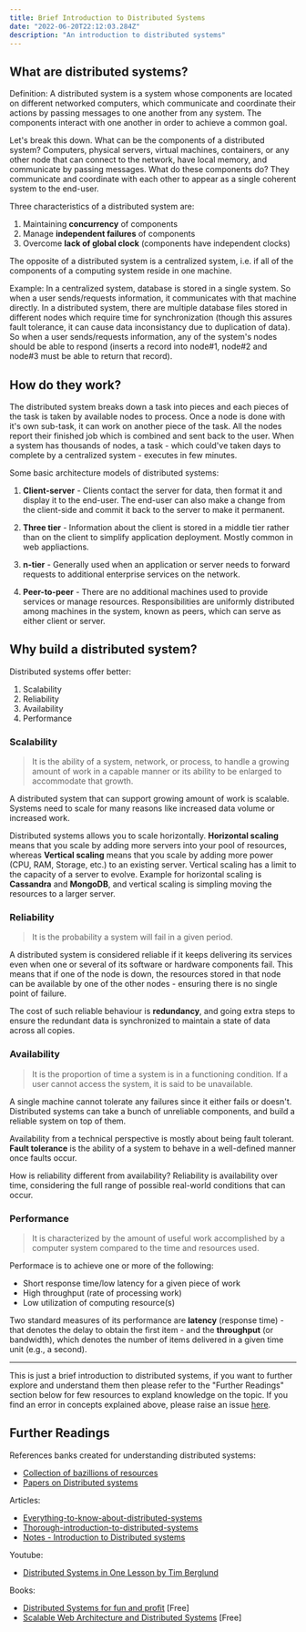 ```yaml
---
title: Brief Introduction to Distributed Systems
date: "2022-06-20T22:12:03.284Z"
description: "An introduction to distributed systems"
---
```


## What are distributed systems?

Definition:
A distributed system is a system whose components are located on different networked computers, which communicate and coordinate their actions by passing messages to one another from any system. The components interact with one another in order to achieve a common goal. 

Let's break this down. What can be the components of a distributed system? Computers, physical servers, virtual machines, containers, or any other node that can connect to the network, have local memory, and communicate by passing messages. 
What do these components do? They communicate and coordinate with each other to appear as a single coherent system to the end-user. 

<!-- These machines have a shared state, operate concurrently and can fail independently without affecting the whole system’s uptime. -->

Three characteristics of a distributed system are:
1. Maintaining **concurrency** of components 
2. Manage **independent failures** of components
3. Overcome **lack of global clock** (components have independent clocks)

The opposite of a distributed system is a centralized system, i.e. if all of the components of a computing system reside in one machine.

Example: In a centralized system, database is stored in a single system. So when a user sends/requests information, it communicates with that machine directly. In a distributed system, there are multiple database files stored in different nodes which require time for synchronization (though this assures fault tolerance, it can cause data inconsistancy due to duplication of data). So when a user sends/requests information, any of the system's nodes should be able to respond (inserts a record into node#1, node#2 and node#3 must be able to return that record).
<!-- a database can be homogenous (where each system shares a data model) or heterogenous (where databases make it possible to have multiple data models). -->

## How do they work?

The distributed system breaks down a task into pieces and each pieces of the task is taken by available nodes to process. Once a node is done with it's own sub-task, it can work on another piece of the task. All the nodes report their finished job which is combined and sent back to the user. When a system has thousands of nodes, a task - which could've taken days to complete by a centralized system - executes in few minutes.  

Some basic architecture models of distributed systems:

1. **Client-server** -  Clients contact the server for data, then format it and display it to the end-user. The end-user can also make a change from the client-side and commit it back to the server to make it permanent.

2. **Three tier** - Information about the client is stored in a middle tier rather than on the client to simplify application deployment. Mostly common in web appliactions.

3. **n-tier** - Generally used when an application or server needs to forward requests to additional enterprise services on the network.

4. **Peer-to-peer** - There are no additional machines used to provide services or manage resources. Responsibilities are uniformly distributed among machines in the system, known as peers, which can serve as either client or server.

<!-- Add an image -->

## Why build a distributed system?

Distributed systems offer better:
1. Scalability
2. Reliability
3. Availability
4. Performance

<!-- ## Key Characteristics  -->

### Scalability

> It is the ability of a system, network, or process, to handle a growing amount of work in a capable manner or its ability to be enlarged to accommodate that growth.

A distributed system that can support growing amount of work is scalable. Systems need to scale for many reasons like increased data volume or increased work. 

Distributed systems allows you to scale horizontally. **Horizontal scaling** means that you scale by adding more servers into your pool of resources, whereas **Vertical scaling** means that you scale by adding more power (CPU, RAM, Storage, etc.) to an existing server. Vertical scaling has a limit to the capacity of a server to evolve. Example for horizontal scaling is **Cassandra** and **MongoDB**, and vertical scaling is simpling moving the resources to a larger server.

###  Reliability

> It is the probability a system will fail in a given period.

A distributed system is considered reliable if it keeps delivering its services even when one or several of its software or hardware components fail. This means that if one of the node is down, the resources stored in that node can be available by one of the other nodes - ensuring there is no single point of failure. 

The cost of such reliable behaviour is **redundancy**, and going extra steps to ensure the redundant data is synchronized to maintain a state of data across all copies. 

### Availability

> It is the proportion of time a system is in a functioning condition. If a user cannot access the system, it is said to be unavailable. 
  

A single machine cannot tolerate any failures since it either fails or doesn't. Distributed systems can take a bunch of unreliable components, and build a reliable system on top of them.

Availability from a technical perspective is mostly about being fault tolerant. **Fault tolerance** is the ability of a system to behave in a well-defined manner once faults occur.

How is reliability different from availability?
Reliability is availability over time, considering the full range of possible real-world conditions that can occur.


### Performance

> It is characterized by the amount of useful work accomplished by a computer system compared to the time and resources used.

Performace is to achieve one or more of the following:
- Short response time/low latency for a given piece of work
- High throughput (rate of processing work)
- Low utilization of computing resource(s)

Two standard measures of its performance are **latency** (response time) - that denotes the delay to obtain the first item - and the **throughput** (or bandwidth), which denotes the number of items delivered in a given time unit (e.g., a second). 

<!-- ### Serviceability or Manageability -->


<!-- ## Challenges of distributed systems -->


<!-- 
## Storage
CAP and stuff

## Computation

## Messaging
-->

---
This is just a brief introduction to distributed systems, if you want to further explore and understand them then please refer to the "Further Readings" section below for few resources to expland knowledge on the topic. If you find an error in concepts explained above, please raise an issue [here](https://github.com/VallariAg/Blog/issues/new).

## Further Readings

References banks created for understanding distributed systems:
- [Collection of bazillions of resources](https://github.com/theanalyst/awesome-distributed-systems)
- [Papers on Distributed systems](http://muratbuffalo.blogspot.com/2021/02/foundational-distributed-systems-papers.html)

Articles:
- [Everything-to-know-about-distributed-systems](https://dev.to/mukulalpha/system-design-101-everything-to-know-about-distributed-systems-2hd6)
- [Thorough-introduction-to-distributed-systems](https://www.freecodecamp.org/news/a-thorough-introduction-to-distributed-systems-3b91562c9b3c/amp/)
- [Notes - Introduction to Distributed systems](https://gousios.org/courses/bigdata/dist-systems-intro.html)

Youtube:
- [Distributed Systems in One Lesson by Tim Berglund](https://www.youtube.com/watch?v=Y6Ev8GIlbxc)

Books:
- [Distributed Systems for fun and profit](http://book.mixu.net/distsys/single-page.html) [Free]
- [Scalable Web Architecture and Distributed Systems](http://www.aosabook.org/en/distsys.html) [Free] 

